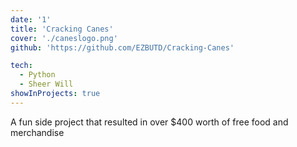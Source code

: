 ```yaml
---
date: '1'
title: 'Cracking Canes'
cover: './caneslogo.png'
github: 'https://github.com/EZBUTD/Cracking-Canes'

tech:
  - Python
  - Sheer Will
showInProjects: true
---
```


A fun side project that resulted in over \$400 worth of free food and merchandise
